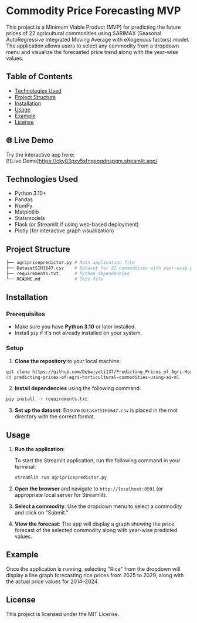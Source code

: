 # Commodity Price Forecasting MVP

This project is a Minimum Viable Product (MVP) for predicting the future prices of 22 agricultural commodities using SARIMAX (Seasonal AutoRegressive Integrated Moving Average with eXogenous factors) model. The application allows users to select any commodity from a dropdown menu and visualize the forecasted price trend along with the year-wise values.

## Table of Contents

- [Technologies Used](#technologies-used)
- [Project Structure](#project-structure)
- [Installation](#installation)
- [Usage](#usage)
- [Example](#example)
- [License](#license)

## 🌐 Live Demo
Try the interactive app here:  
[![Live Demo]https://cky83pxv5sfngeogdnspgm.streamlit.app/

## Technologies Used
- Python 3.10+
- Pandas
- NumPy
- Matplotlib
- Statsmodels
- Flask (or Streamlit if using web-based deployment)
- Plotly (for interactive graph visualization)

## Project Structure

```bash
├── agripricepredictor.py # Main application file
├── DatasetSIH1647.csv    # Dataset for 22 commodities with year-wise price data
├── requirements.txt      # Python dependencies
└── README.md             # This file
```

## Installation

### Prerequisites

- Make sure you have **Python 3.10** or later installed.
- Install `pip` if it's not already installed on your system.

### Setup

1. **Clone the repository** to your local machine:

```bash
git clone https://github.com/Debajyoti137/Predicting_Prices_of_Agri-Horticulture_Commodities
cd predicting-prices-of-agri-horticultural-commodities-using-ai-ml
```

2. **Install dependencies** using the following command:

```bash
pip install -r requirements.txt
```

3. **Set up the dataset**: Ensure `DatasetSIH1647.csv` is placed in the root directory with the correct format.

## Usage

1. **Run the application**:

   To start the Streamlit application, run the following command in your terminal:

   ```bash
   streamlit run agripricepredictor.py
   ```

2. **Open the browser** and navigate to `http://localhost:8501` (or appropriate local server for Streamlit).

3. **Select a commodity**: Use the dropdown menu to select a commodity and click on "Submit."

4. **View the forecast**: The app will display a graph showing the price forecast of the selected commodity along with year-wise predicted values.

## Example

Once the application is running, selecting "Rice" from the dropdown will display a line graph forecasting rice prices from 2025 to 2029, along with the actual price values for 2014–2024.

## License

This project is licensed under the MIT License.
